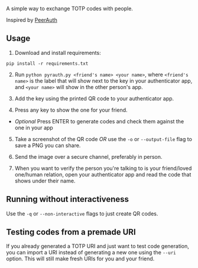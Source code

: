 A simple way to exchange TOTP codes with people.

Inspired by [PeerAuth](https://ksze.github.io/PeerAuth/)

## Usage

1. Download and install requirements:

```
pip install -r requirements.txt
```

2. Run `python pyrauth.py <friend's name> <your name>`, where `<friend's name>` is the label that
will show next to the key in your authenticator app, and `<your name>` will show
in the other person's app.

3. Add the key using the printed QR code to your authenticator app.

4. Press any key to show the one for your friend.

  - *Optional* Press ENTER to generate codes and check them against the one in your app

5. Take a screenshot of the QR code *OR* use the `-o` or `--output-file` flag to save a PNG
you can share.

6. Send the image over a secure channel, preferably in person.

7. When you want to verify the person you're talking to is your friend/loved one/human relation,
open your authenticator app and read the code that shows under their name.

## Running without interactiveness

Use the `-q` or `--non-interactive` flags to just create QR codes.

## Testing codes from a premade URI

If you already generated a TOTP URI and just want to test code generation, you can import a URI
instead of generating a new one using the `--uri` option. This will still make fresh URIs for you
and your friend.

